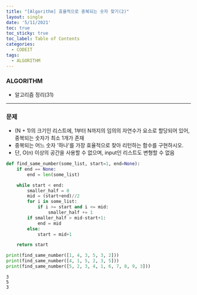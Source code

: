 ```yaml
---
title: "[Algorithm] 효율적으로 중복되는 숫자 찾기(2)"
layout: single
date: '5/11/2021'
toc: true
toc_sticky: true
toc_label: Table of Contents
categories:
  - CODEIT
tags:
  - ALGORITHM
---
```


### ALGORITHM
* 알고리즘 정리(31)

---

### 문제
* (N + 1)의 크기인 리스트에, 1부터 N까지의 임의의 자연수가 요소로 할당되어 있어, 중복되는 숫자가 최소 1개가 존재
* 중복되는 어느 숫자 '하나'를 가장 효율적으로 찾아 리턴하는 함수를 구현하시오.
* 단, O(n) 이상의 공간을 사용할 수 없으며, input인 리스트도 변형할 수 없음


```python
def find_same_number(some_list, start=1, end=None):
    if end == None:
        end = len(some_list)

    while start < end:
        smaller_half = 0
        mid = (start+end)//2
        for i in some_list:
            if i >= start and i <= mid:
                smaller_half += 1
        if smaller_half > mid-start+1:
            end = mid
        else:
            start = mid+1

    return start

print(find_same_number([1, 4, 3, 5, 3, 2]))
print(find_same_number([4, 1, 5, 2, 3, 5]))
print(find_same_number([5, 2, 3, 4, 1, 6, 7, 8, 9, 3]))
```

    3
    5
    3

